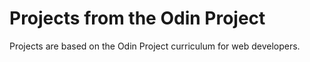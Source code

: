 Projects from the Odin Project
==

Projects are based on the Odin Project curriculum for web developers.


